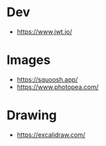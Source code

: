 # Dev
* https://www.jwt.io/

# Images
* https://squoosh.app/
* https://www.photopea.com/

# Drawing
* https://excalidraw.com/
